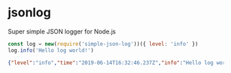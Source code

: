 # jsonlog

Super simple JSON logger for Node.js

```js
const log = new(require('simple-json-log'))({ level: 'info' })
log.info('Hello log world!')
```

```json
{"level":"info","time":"2019-06-14T16:32:46.237Z","info":"Hello log world!"}
```
